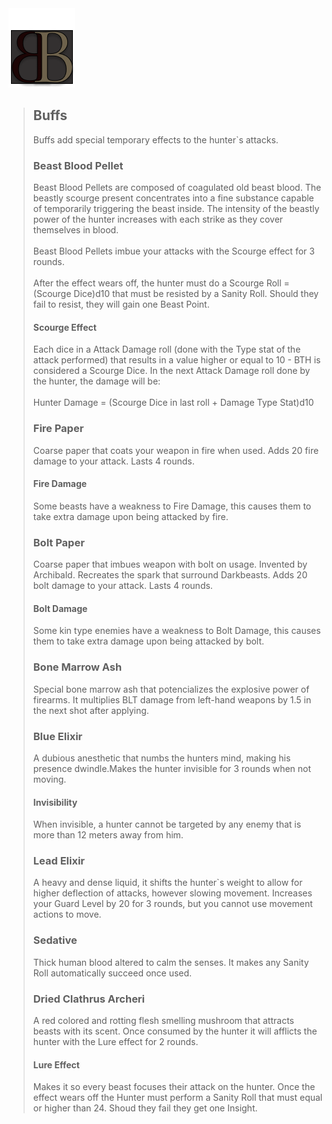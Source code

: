 <a id= "logo" href="https://fellipepombo.github.io/BloodandBeastsTTRPG/">
  <img src="assets/images/logo.png">
</a>
<meta name="viewport" content="width=device-width, initial-scale=1.0">

>## Buffs
>Buffs add special temporary effects to the hunter`s attacks. 
>### Beast Blood Pellet
>Beast Blood Pellets are composed of coagulated old beast blood. The beastly scourge present concentrates into a fine substance capable of temporarily triggering the beast inside. The intensity of the beastly power of the hunter increases with each strike as they cover themselves in blood. <br><br>
Beast Blood Pellets imbue your attacks with the Scourge effect for 3 rounds. <br><br>
After the effect wears off, the hunter must do a Scourge Roll = (Scourge Dice)d10 that must be resisted by a Sanity Roll. Should they fail to resist, they will gain one Beast Point.
>#### Scourge Effect
>Each dice in a Attack Damage roll (done with the Type stat of the attack performed) that results in a value higher or equal to 10 - BTH is considered a Scourge Dice. In the next Attack Damage roll done by the hunter, the damage will be:<br><br>
Hunter Damage = (Scourge Dice in last roll + Damage Type Stat)d10
>### Fire Paper
>Coarse paper that coats your weapon in fire when used. Adds 20 fire damage to your attack. Lasts 4 rounds.
>#### Fire Damage
>Some beasts have a weakness to Fire Damage, this causes them to take extra damage upon being attacked by fire. 
>### Bolt Paper
>Coarse paper that imbues weapon with bolt on usage. Invented by Archibald. Recreates the spark that surround Darkbeasts. Adds 20 bolt damage to your attack. Lasts 4 rounds.
>#### Bolt Damage
>Some kin type enemies have a weakness to Bolt Damage, this causes them to take extra damage upon being attacked by bolt.
>### Bone Marrow Ash
>Special bone marrow ash that potencializes the explosive power of firearms. It multiplies BLT damage from left-hand weapons by 1.5 in the next shot after applying. 
>### Blue Elixir
>A dubious anesthetic that numbs the hunters mind, making his presence dwindle.Makes the hunter invisible for 3 rounds when not moving. 
>#### Invisibility
>When invisible, a hunter cannot be targeted by any enemy that is more than 12 meters away from him. 
>### Lead Elixir
>A heavy and dense liquid, it shifts the hunter`s weight to allow for higher deflection of attacks, however slowing movement. Increases your Guard Level by 20 for 3 rounds, but you cannot use movement actions to move. 
>### Sedative
>Thick human blood altered to calm the senses. It makes any Sanity Roll automatically succeed once used.
>### Dried Clathrus Archeri
>A red colored and rotting flesh smelling mushroom that attracts beasts with its scent. Once consumed by the hunter it will afflicts the hunter with the Lure effect for 2 rounds.
>#### Lure Effect
>Makes it so every beast focuses their attack on the hunter. Once the effect wears off the Hunter must perform a Sanity Roll that must equal or higher than 24. Shoud they fail they get one Insight.









